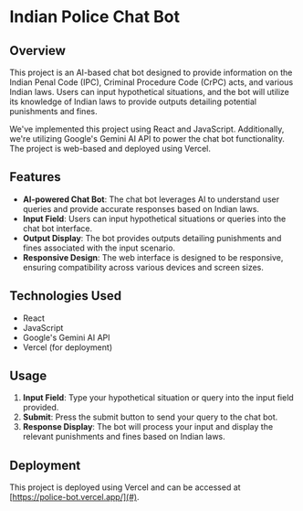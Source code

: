 # Indian Police Chat Bot

## Overview
This project is an AI-based chat bot designed to provide information on the Indian Penal Code (IPC), Criminal Procedure Code (CrPC) acts, and various Indian laws. Users can input hypothetical situations, and the bot will utilize its knowledge of Indian laws to provide outputs detailing potential punishments and fines.

We've implemented this project using React and JavaScript. Additionally, we're utilizing Google's Gemini AI API to power the chat bot functionality. The project is web-based and deployed using Vercel.

## Features
- **AI-powered Chat Bot**: The chat bot leverages AI to understand user queries and provide accurate responses based on Indian laws.
- **Input Field**: Users can input hypothetical situations or queries into the chat bot interface.
- **Output Display**: The bot provides outputs detailing punishments and fines associated with the input scenario.
- **Responsive Design**: The web interface is designed to be responsive, ensuring compatibility across various devices and screen sizes.

## Technologies Used
- React
- JavaScript
- Google's Gemini AI API
- Vercel (for deployment)

## Usage
1. **Input Field**: Type your hypothetical situation or query into the input field provided.
2. **Submit**: Press the submit button to send your query to the chat bot.
3. **Response Display**: The bot will process your input and display the relevant punishments and fines based on Indian laws.

## Deployment
This project is deployed using Vercel and can be accessed at [https://police-bot.vercel.app/](#).







